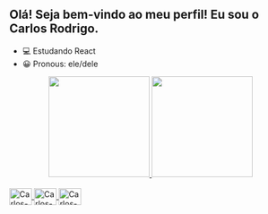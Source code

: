 ## Olá! Seja bem-vindo ao meu perfil! Eu sou o Carlos Rodrigo.

- 💻 Estudando React
- 😀 Pronous: ele/dele

<div align="center">
  <a href="https://github.com/crisuyd">
  <img height="180em" src="https://github-readme-stats.vercel.app/api?username=crisuyd&show_icons=true&theme=dark&include_all_commits=true&count_private=true"/>
  <img height="180em" src="https://github-readme-stats.vercel.app/api/top-langs/?username=crisuyd&layout=compact&langs_count=7&theme=dark"/>
</div>

<div style="display: inline_block"><br>
<img align="center" alt="Carlos-JS" height="30" width="40" src="https://cdn.jsdelivr.net/gh/devicons/devicon/icons/html5/html5-plain.svg" />
<img align="center" alt="Carlos-JS" height="30" width="40" src="https://cdn.jsdelivr.net/gh/devicons/devicon/icons/javascript/javascript-plain.svg" />
<img align="center" alt="Carlos-JS" height="30" width="40" src="https://cdn.jsdelivr.net/gh/devicons/devicon/icons/css3/css3-plain.svg" />
</div>



